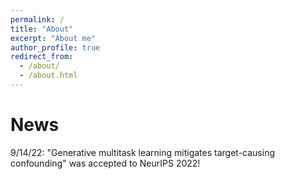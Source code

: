 ```yaml
---
permalink: /
title: "About"
excerpt: "About me"
author_profile: true
redirect_from: 
  - /about/
  - /about.html
---
```


News
======

9/14/22: "Generative multitask learning mitigates target-causing confounding" was accepted to NeurIPS 2022!